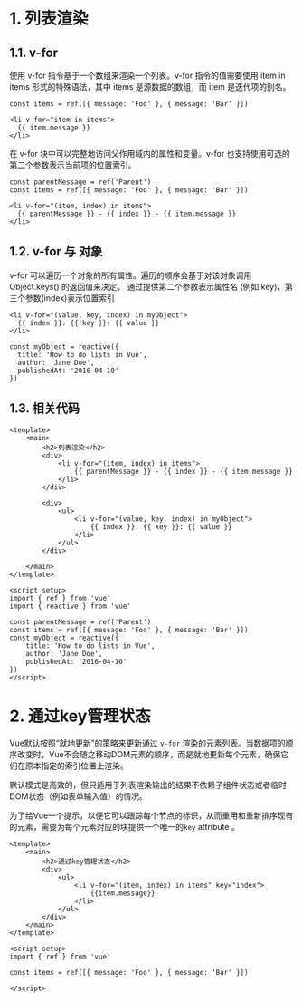 # 1. 列表渲染
## 1.1. v-for
使用 v-for 指令基于一个数组来渲染一个列表。v-for 指令的值需要使用 item in items 形式的特殊语法，其中 items 是源数据的数组，而 item 是迭代项的别名。

```
const items = ref([{ message: 'Foo' }, { message: 'Bar' }])
```

```
<li v-for="item in items">
  {{ item.message }}
</li>
```

在 v-for 块中可以完整地访问父作用域内的属性和变量。v-for 也支持使用可选的第二个参数表示当前项的位置索引。

```
const parentMessage = ref('Parent')
const items = ref([{ message: 'Foo' }, { message: 'Bar' }])
```

```
<li v-for="(item, index) in items">
  {{ parentMessage }} - {{ index }} - {{ item.message }}
</li>
```
## 1.2. v-for 与 对象
v-for 可以遍历一个对象的所有属性。遍历的顺序会基于对该对象调用 Object.keys() 的返回值来决定。
通过提供第二个参数表示属性名 (例如 key)，第三个参数(index)表示位置索引

```
<li v-for="(value, key, index) in myObject">
  {{ index }}. {{ key }}: {{ value }}
</li>
```

```
const myObject = reactive({
  title: 'How to do lists in Vue',
  author: 'Jane Doe',
  publishedAt: '2016-04-10'
})
```

## 1.3. 相关代码
```
<template>
    <main>
        <h2>列表渲染</h2>
        <div>
            <li v-for="(item, index) in items">
                {{ parentMessage }} - {{ index }} - {{ item.message }}
            </li>
        </div>

        <div>
            <ul>
                <li v-for="(value, key, index) in myObject">
                    {{ index }}. {{ key }}: {{ value }}
                </li>
            </ul>
        </div>

    </main>
</template>

<script setup>
import { ref } from 'vue'
import { reactive } from 'vue'

const parentMessage = ref('Parent')
const items = ref([{ message: 'Foo' }, { message: 'Bar' }])
const myObject = reactive({
    title: 'How to do lists in Vue',
    author: 'Jane Doe',
    publishedAt: '2016-04-10'
})
</script>
```

# 2. 通过key管理状态
Vue默认按照“就地更新”的策略来更新通过 `v-for` 渲染的元素列表。当数据项的顺序改变时，Vue不会随之移动DOM元素的顺序，而是就地更新每个元素，确保它们在原本指定的索引位置上渲染。

默认模式是高效的，但只适用于列表渲染输出的结果不依赖子组件状态或者临时DOM状态（例如表单输入值）的情况。

为了给Vue一个提示，以便它可以跟踪每个节点的标识，从而重用和重新排序现有的元素，需要为每个元素对应的块提供一个唯一的`key` attribute 。

```
<template>
    <main>
        <h2>通过key管理状态</h2>
        <div>
            <ul>
                <li v-for="(item, index) in items" key="index">
                    {{item.message}}
                </li>
            </ul>
        </div>
    </main>
</template>

<script setup>
import { ref } from 'vue'

const items = ref([{ message: 'Foo' }, { message: 'Bar' }])

</script>
```